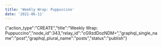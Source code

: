 ```yaml
---
title: 'Weekly Wrap: Puppuccino'
date: '2021-06-11'
---
```


{"action_type":"CREATE","title":"Weekly Wrap: Puppuccino","node_id":343,"relay_id":"cG9zdDozNDM=","graphql_single_name":"post","graphql_plural_name":"posts","status":"publish"}
